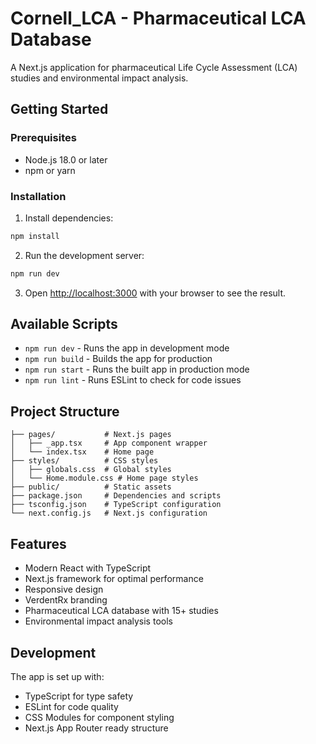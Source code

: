 # Cornell_LCA - Pharmaceutical LCA Database

A Next.js application for pharmaceutical Life Cycle Assessment (LCA) studies and environmental impact analysis.

## Getting Started

### Prerequisites

- Node.js 18.0 or later
- npm or yarn

### Installation

1. Install dependencies:

```bash
npm install
```

2. Run the development server:

```bash
npm run dev
```

3. Open [http://localhost:3000](http://localhost:3000) with your browser to see the result.

## Available Scripts

- `npm run dev` - Runs the app in development mode
- `npm run build` - Builds the app for production
- `npm run start` - Runs the built app in production mode
- `npm run lint` - Runs ESLint to check for code issues

## Project Structure

```
├── pages/           # Next.js pages
│   ├── _app.tsx     # App component wrapper
│   └── index.tsx    # Home page
├── styles/          # CSS styles
│   ├── globals.css  # Global styles
│   └── Home.module.css # Home page styles
├── public/          # Static assets
├── package.json     # Dependencies and scripts
├── tsconfig.json    # TypeScript configuration
└── next.config.js   # Next.js configuration
```

## Features

- Modern React with TypeScript
- Next.js framework for optimal performance
- Responsive design
- VerdentRx branding
- Pharmaceutical LCA database with 15+ studies
- Environmental impact analysis tools

## Development

The app is set up with:

- TypeScript for type safety
- ESLint for code quality
- CSS Modules for component styling
- Next.js App Router ready structure
